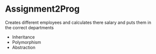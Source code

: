# Assignment2Prog
Creates different employees and calculates there salary and puts them in the correct departments

* Inheritance
* Polymorphism 
* Abstraction
